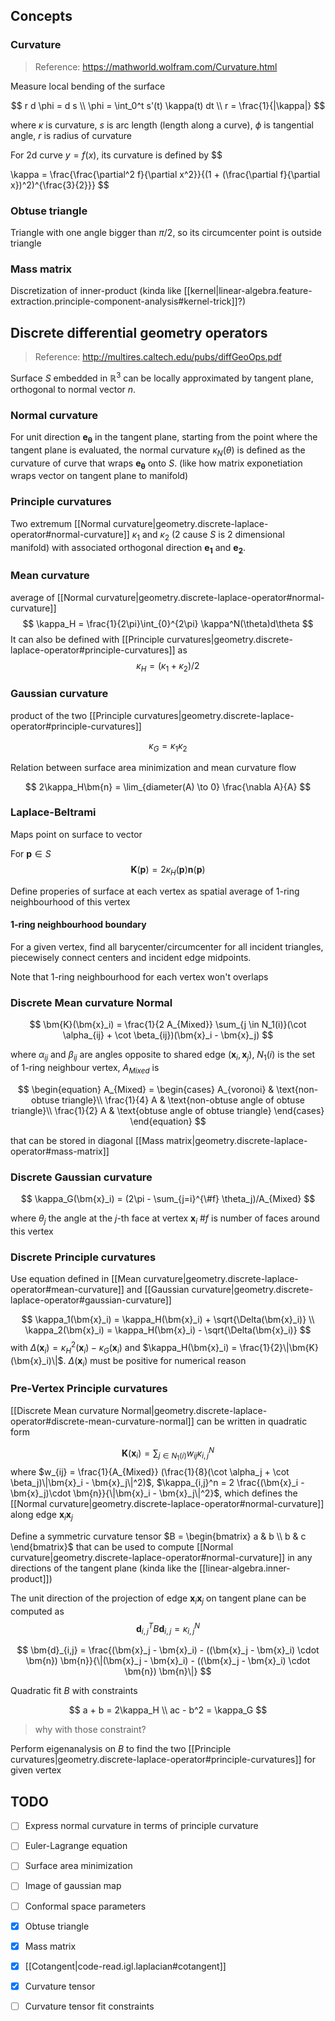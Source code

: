 
## Concepts
### Curvature
> Reference: https://mathworld.wolfram.com/Curvature.html

Measure local bending of the surface

$$
r d \phi = d s \\
\phi = \int_0^t s'(t) \kappa(t) dt \\
r = \frac{1}{|\kappa|}
$$

where $\kappa$ is curvature, $s$ is arc length (length along a curve), $\phi$ is tangential angle, $r$ is radius of curvature


For 2d curve $y = f(x)$, its curvature is defined by
$$

\kappa = \frac{\frac{\partial^2 f}{\partial x^2}}{(1 + (\frac{\partial f}{\partial x})^2)^{\frac{3}{2}}}
$$

### Obtuse triangle
Triangle with one angle bigger than $\pi/2$, so its circumcenter point is outside triangle

### Mass matrix

Discretization of inner-product (kinda like [[kernel|linear-algebra.feature-extraction.principle-component-analysis#kernel-trick]]?)

## Discrete differential geometry operators

> Reference: http://multires.caltech.edu/pubs/diffGeoOps.pdf

Surface $S$ embedded in $\mathbb{R}^3$ can be locally approximated by tangent plane, orthogonal to normal vector $n$.

### Normal curvature
For unit direction $\bm{e_{\theta}}$ in the tangent plane, starting from the point where the tangent plane is evaluated, the normal curvature $\kappa_N(\theta)$ is defined as the curvature of curve that wraps $\bm{e_{\theta}}$ onto $S$. (like how matrix exponetiation wraps vector on tangent plane to manifold)

### Principle curvatures
Two extremum [[Normal curvature|geometry.discrete-laplace-operator#normal-curvature]] $\kappa_1$ and $\kappa_2$ (2 cause $S$ is 2 dimensional manifold) with associated orthogonal direction $\bm{e_1}$ and $\bm{e_2}$.

### Mean curvature
average of [[Normal curvature|geometry.discrete-laplace-operator#normal-curvature]]
$$
\kappa_H = \frac{1}{2\pi}\int_{0}^{2\pi} \kappa^N(\theta)d\theta
$$
It can also be defined with [[Principle curvatures|geometry.discrete-laplace-operator#principle-curvatures]] as
$$
\kappa_H = (\kappa_1 + \kappa_2)/2
$$


### Gaussian curvature
product of the two [[Principle curvatures|geometry.discrete-laplace-operator#principle-curvatures]]

$$
\kappa_G = \kappa_1 \kappa_2
$$


Relation between surface area minimization and mean curvature flow

$$
2\kappa_H\bm{n} = \lim_{diameter(A) \to 0} \frac{\nabla A}{A}
$$

### Laplace-Beltrami
Maps point on surface to vector

For $\bm{p} \in S$
$$
\bm{K}(\bm{p}) = 2 \kappa_H(\bm{p})\bm{n}(\bm{p})
$$


Define properies of surface at each vertex as spatial average of 1-ring neighbourhood of this vertex

#### 1-ring neighbourhood boundary
For a given vertex, find all barycenter/circumcenter for all incident triangles, piecewisely connect centers and incident edge midpoints.

Note that 1-ring neighbourhood for each vertex won't overlaps

### Discrete Mean curvature Normal

$$
\bm{K}(\bm{x}_i) = \frac{1}{2 A_{Mixed}} \sum_{j \in N_1(i)}(\cot \alpha_{ij} + \cot \beta_{ij})(\bm{x}_i - \bm{x}_j)
$$

where $\alpha_{ij}$ and $\beta_{ij}$ are angles opposite to shared edge $(\bm{x}_i, \bm{x}_j)$, $N_1(i)$ is the set of 1-ring neighbour vertex, $A_{Mixed}$ is

$$
\begin{equation}
A_{Mixed} = 
\begin{cases}
A_{voronoi}   & \text{non-obtuse triangle}\\
\frac{1}{4} A & \text{non-obtuse angle of obtuse triangle}\\
\frac{1}{2} A & \text{obtuse angle of obtuse triangle}
\end{cases}
\end{equation}
$$

that can be stored in diagonal [[Mass matrix|geometry.discrete-laplace-operator#mass-matrix]]

### Discrete Gaussian curvature

$$
\kappa_G(\bm{x}_i) = (2\pi - \sum_{j=i}^{\#f} \theta_j)/A_{Mixed}
$$

where $\theta_j$ the angle at the $j$-th face at vertex $\bm{x}_i$ $\#f$ is number of faces around this vertex

### Discrete Principle curvatures

Use equation defined in [[Mean curvature|geometry.discrete-laplace-operator#mean-curvature]] and [[Gaussian curvature|geometry.discrete-laplace-operator#gaussian-curvature]]

$$
\kappa_1(\bm{x}_i) = \kappa_H(\bm{x}_i) + \sqrt{\Delta(\bm{x}_i)} \\
\kappa_2(\bm{x}_i) = \kappa_H(\bm{x}_i) - \sqrt{\Delta(\bm{x}_i)}
$$
with $\Delta(\bm{x}_i) = \kappa_H^2(\bm{x}_i) - \kappa_G(\bm{x}_i)$ and $\kappa_H(\bm{x}_i) = \frac{1}{2}\|\bm{K}(\bm{x}_i)\|$. $\Delta(\bm{x}_i)$ must be positive for numerical reason

### Pre-Vertex Principle curvatures

[[Discrete Mean curvature Normal|geometry.discrete-laplace-operator#discrete-mean-curvature-normal]] can be written in quadratic form

$$
\bm{K}(\bm{x}_i) = \sum_{j\in N_1(i)} w_{ij} \kappa_{i,j}^N
$$
where $w_{ij} = \frac{1}{A_{Mixed}} (\frac{1}{8}(\cot \alpha_j + \cot \beta_j)\|\bm{x}_i - \bm{x}_j\|^2)$, $\kappa_{i,j}^n = 2 \frac{(\bm{x}_i - \bm{x}_j)\cdot \bm{n}}{\|\bm{x}_i - \bm{x}_j\|^2}$, which defines the [[Normal curvature|geometry.discrete-laplace-operator#normal-curvature]] along edge $\bm{x}_i\bm{x}_j$

Define a symmetric curvature tensor $B = \begin{bmatrix} a & b \\ b & c \end{bmatrix}$ that can be used to compute [[Normal curvature|geometry.discrete-laplace-operator#normal-curvature]] in any directions of the tangent plane
(kinda like the [[linear-algebra.inner-product]])

The unit direction of the projection of edge $\bm{x}_i\bm{x}_j$ on tangent plane can be computed as
$$
\bm{d}_{i,j}^T B \bm{d}_{i,j} = \kappa_{i,j}^N
$$

$$
\bm{d}_{i,j} = \frac{(\bm{x}_j - \bm{x}_i) - ((\bm{x}_j - \bm{x}_i) \cdot \bm{n}) \bm{n}}{\|(\bm{x}_j - \bm{x}_i) - ((\bm{x}_j - \bm{x}_i) \cdot \bm{n}) \bm{n}\|}
$$

Quadratic fit $B$ with constraints

$$
a + b = 2\kappa_H \\
ac - b^2 = \kappa_G
$$

> why with those constraint?

Perform eigenanalysis on $B$ to find the two [[Principle curvatures|geometry.discrete-laplace-operator#principle-curvatures]] for given vertex

## TODO
- [ ] Express normal curvature in terms of principle curvature
- [ ] Euler-Lagrange equation
- [ ] Surface area minimization
- [ ] Image of gaussian map
- [ ] Conformal space parameters
- [x] Obtuse triangle
- [x] Mass matrix
- [x] [[Cotangent|code-read.igl.laplacian#cotangent]]
- [x] Curvature tensor
- [ ] Curvature tensor fit constraints

